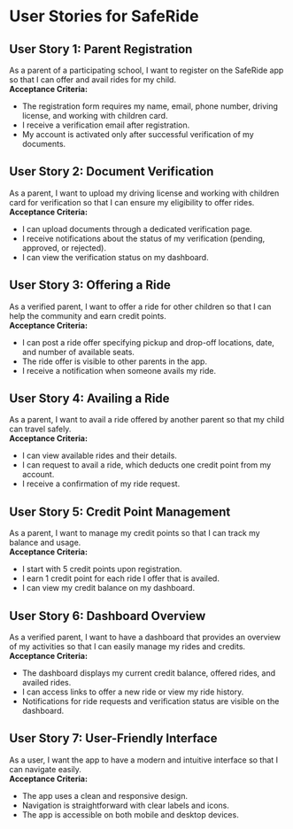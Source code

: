 # User Stories for SafeRide

## User Story 1: Parent Registration
As a parent of a participating school, I want to register on the SafeRide app so that I can offer and avail rides for my child.  
**Acceptance Criteria:**
- The registration form requires my name, email, phone number, driving license, and working with children card.
- I receive a verification email after registration.
- My account is activated only after successful verification of my documents.

## User Story 2: Document Verification
As a parent, I want to upload my driving license and working with children card for verification so that I can ensure my eligibility to offer rides.  
**Acceptance Criteria:**
- I can upload documents through a dedicated verification page.
- I receive notifications about the status of my verification (pending, approved, or rejected).
- I can view the verification status on my dashboard.

## User Story 3: Offering a Ride
As a verified parent, I want to offer a ride for other children so that I can help the community and earn credit points.  
**Acceptance Criteria:**
- I can post a ride offer specifying pickup and drop-off locations, date, and number of available seats.
- The ride offer is visible to other parents in the app.
- I receive a notification when someone avails my ride.

## User Story 4: Availing a Ride
As a parent, I want to avail a ride offered by another parent so that my child can travel safely.  
**Acceptance Criteria:**
- I can view available rides and their details.
- I can request to avail a ride, which deducts one credit point from my account.
- I receive a confirmation of my ride request.

## User Story 5: Credit Point Management
As a parent, I want to manage my credit points so that I can track my balance and usage.  
**Acceptance Criteria:**
- I start with 5 credit points upon registration.
- I earn 1 credit point for each ride I offer that is availed.
- I can view my credit balance on my dashboard.

## User Story 6: Dashboard Overview
As a verified parent, I want to have a dashboard that provides an overview of my activities so that I can easily manage my rides and credits.  
**Acceptance Criteria:**
- The dashboard displays my current credit balance, offered rides, and availed rides.
- I can access links to offer a new ride or view my ride history.
- Notifications for ride requests and verification status are visible on the dashboard.

## User Story 7: User-Friendly Interface
As a user, I want the app to have a modern and intuitive interface so that I can navigate easily.  
**Acceptance Criteria:**
- The app uses a clean and responsive design.
- Navigation is straightforward with clear labels and icons.
- The app is accessible on both mobile and desktop devices.